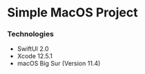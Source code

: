 # Simple MacOS Project

### Technologies

- SwiftUI 2.0
- Xcode 12.5.1
- macOS Big Sur (Version 11.4)
